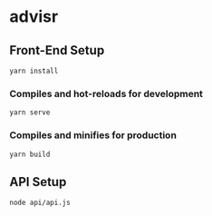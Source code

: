 # advisr

## Front-End Setup
```
yarn install
```

### Compiles and hot-reloads for development
```
yarn serve
```

### Compiles and minifies for production
```
yarn build
```

## API Setup
```
node api/api.js
```